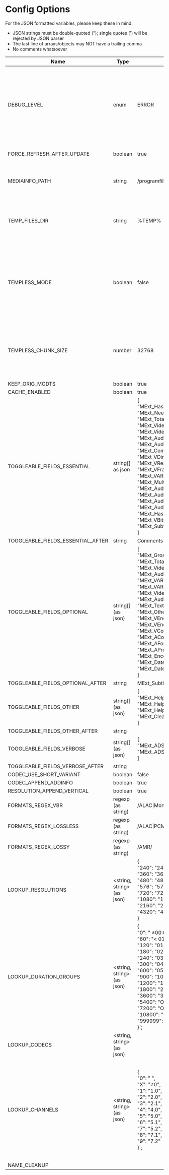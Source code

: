 # Config Options

For the JSON formatted variables, please keep these in mind:

* JSON strings must be double-quoted ("); single quotes (') will be rejected by JSON parser
* The last line of arrays/objects may NOT have a trailing comma
* No comments whatsoever



| Name                              | Type | Default | Remarks |
| --------------------------------- | ---------- | ------------- | ------- |
| DEBUG_LEVEL                       | enum | ERROR | Level of output messages in the Script Log (aka Output Log) shown by the script.<br /><br />Unless you are adventurous, do not set it above WARN, i.e. NORMAL, INFO, VERBOSE emita ton of information and might freeze your PC/DOpus.<br /><br />The log can be opened by via:<br />* View -> Output Window<br />* by the command `Set UTILITY=OtherLog,Toggle`<br />* by opening Find, Synchronize, etc. and choosing "Other Log" in the "Utility Panel" dropdown |
| FORCE_REFRESH_AFTER_UPDATE        | boolean | true | Automatically refresh the current lister after changes.<br /><br />It keeps the current selection. |
| MEDIAINFO_PATH                    | string | /programfilesx86/MediaInfo/MediaInfo.exe | Path to MediaInfo portable CLI.<br /><br />It can be downloaded from [https://mediaarea.net/en/MediaInfo/Download/Windows](https://mediaarea.net/en/MediaInfo/Download/Windows) |
| TEMP_FILES_DIR                    | string | %TEMP% | Temporary directory, in which temporary JSON outputs from MediaInfo are stored.<br /><br />They are immediately deleted after a file has been processed.<br /><br />This is ignored in Templess Mode (see below). |
| TEMPLESS_MODE                     | boolean | false | *Experimental:*<br /><br />In this mode, MediaInfo outputs are read into the script without using temporary files.<br /><br />This is a highly experimental feature and uses temporary (volatile) environment variables to pass the data from the command output to DOpus.<br /><br />If you are lucky, it might work just as fast as, if not faster than the normal mode using temp-files. If not, disable it again. |
| TEMPLESS_CHUNK_SIZE               | number | 32768 | Experimental:<br /><br />Determines how big the chunks, i.e. volatile envvar blocks, should be. Windows has certain limitations on command line and envvar lengths. If templess mode works mostly for you, you can increase the value even further.<br /><br />The default value is chosen very conservatively. |
| KEEP_ORIG_MODTS                   | boolean | true | |
| CACHE_ENABLED                     | boolean | true | |
| TOGGLEABLE_FIELDS_ESSENTIAL       | string[] as json | [<br/>  "MExt_HasMetadata",<br/>  "MExt_NeedsUpdate",<br/>  "MExt_TotalBitrate",<br/>  "MExt_VideoCodec",<br/>  "MExt_VideoBitrate",<br/>  "MExt_AudioCodec",<br/>  "MExt_AudioBitrate",<br/>  "MExt_CombinedDuration",<br/>  "MExt_VDimensions",<br/>  "MExt_VResolution",<br/>  "MExt_VFrameRate",<br/>  "MExt_VARCombined",<br/>  "MExt_MultiAudio",<br/>  "MExt_AudioChannels",<br/>  "MExt_AudioLang",<br/>  "MExt_AudioBitrateMode",<br/>  "MExt_AudioCompressionMode",<br/>  "MExt_HasReplayGain",<br/>  "MExt_VBitratePerPixel",<br/>  "MExt_SubtitleLang"<br/>] | |
| TOGGLEABLE_FIELDS_ESSENTIAL_AFTER | string | Comments | |
| TOGGLEABLE_FIELDS_OPTIONAL        | string[] (as json) | [<br>    "MExt_GrossByterate",<br>    "MExt_TotalDuration",<br>    "MExt_VideoDuration",<br>    "MExt_AudioDuration",<br>    "MExt_VARDisplay",<br>    "MExt_VARRaw",<br>    "MExt_VideoCount",<br>    "MExt_AudioCount",<br>    "MExt_TextCount",<br>    "MExt_OthersCount",<br>    "MExt_VEncLibName",<br>    "MExt_VEncLib",<br>    "MExt_VCodecID",<br>    "MExt_ACodecID",<br>    "MExt_AFormatVersion",<br>    "MExt_AProfile",<br>    "MExt_EncoderApp",<br>    "MExt_DateEncoded",<br>    "MExt_DateTagged",<br>] | |
| TOGGLEABLE_FIELDS_OPTIONAL_AFTER  | string | MExt_SubtitleLang | |
| TOGGLEABLE_FIELDS_OTHER           | string[] (as json)         | [<br>    "MExt_HelperContainer",<br>    "MExt_HelperVideoCodec",<br>    "MExt_HelperAudioCodec",<br>    "MExt_CleanedUpName",<br>] | |
| TOGGLEABLE_FIELDS_OTHER_AFTER     | string | <none> | |
| TOGGLEABLE_FIELDS_VERBOSE         | string[] (as json) | [<br>    "MExt_ADSDataFormatted",<br>    "MExt_ADSDataRaw",<br>] | |
| TOGGLEABLE_FIELDS_VERBOSE_AFTER   | string | <none> | |
| CODEC_USE_SHORT_VARIANT           | boolean | false | |
| CODEC_APPEND_ADDINFO              | boolean | true | |
| RESOLUTION_APPEND_VERTICAL        | boolean | true | |
| FORMATS_REGEX_VBR                 | regexp (as string) | /ALAC\|Monkey's Audio\|TAK\|DSD/ | |
| FORMATS_REGEX_LOSSLESS            | regexp (as string) | /ALAC\|PCM\|TTA\|DSD/ | |
| FORMATS_REGEX_LOSSY               | regexp (as string) | /AMR/ | |
| LOOKUP_RESOLUTIONS                | <string, string> (as json) | {<br>    "240":      "240p",<br>    "360":      "360p",<br>    "480":      "480p",<br>    "576":      "576p",<br>    "720":      "720p",<br>    "1080":     "1080p",<br>    "2160":     "2160p",<br>    "4320":     "4320p"<br>} | |
| LOOKUP_DURATION_GROUPS            | <string, string> (as json) | {<br>    "0":        " ≠00:00",<br>    "60":       "< 01:00",<br>    "120":      "01:00-02:00",<br>    "180":      "02:00-03:00",<br>    "240":      "03:00-04:00",<br>    "300":      "04:00-05:00",<br>    "600":      "05:00-10:00",<br>    "900":      "10:00-15:00",<br>    "1200":     "15:00-20:00",<br>    "1800":     "20:00-30:00",<br>    "3600":     "30:00-1:00:00",<br>    "5400":     "Over 1h",<br>    "7200":     "Over 1.5h",<br>    "10800":    "Over 2h",<br>    "999999":   "Over 3h"<br>}`; | The comparison is always <= (less or equal), i.e.<br />*real duration <= config values*<br/><br />Some raw files extracted from movie containers, notably raw AAC (not M4A), raw DTS, raw Atmos are reported as having a 0 duration by MediaInfo. But if the file definitely has audio, you can recognize this as well.<br /><br/> \u2260 is the Unicode 'not equal' sign.<br/> <br />If the file has no audio track at all, this is grouped automatically under 'No Audio', no need to define it here.<br/><br />Also note that some values like 'Over 1h' depend on preceeding key's value |
| LOOKUP_CODECS                     | <string, string> (as json) | <see below> | |
| LOOKUP_CHANNELS                   | <string, string> (as json) | {<br>    "0": " ",<br>    "X": "≠0",<br>    "1": "1.0",<br>    "2": "2.0",<br>    "3": "2.1",<br>    "4": "4.0",<br>    "5": "5.0",<br>    "6": "5.1",<br>    "7": "5.2",<br>    "8": "7.1",<br>    "9": "7.2"<br>}`; | 0 means file has no audio track<br />X: means file has an audio track, but its channel information cannot be extracted by MediaInfo. Some formats like Musepack, raw DTS report an audio track but not the channel count, sorted between 0 & 1.<br/><br />Some alternatives for 0:<br />* "0": "0 (no audio)"<br/>* "0": "0 (n/a)"<br/>* "0": "0"<br/>If you use "0": "" the value 0 will be shown as empty string as well, which impacts sorting.<br /><br />Some alternatives for X:<br />* "X": "> 0",<br />* "X": "≠ 0" |
| NAME_CLEANUP           |  |  | Currently only for internal use. |
